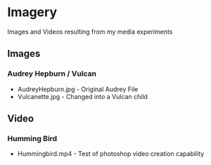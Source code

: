 # Imagery
Images and Videos resulting from my media experiments

## Images

### Audrey Hepburn / Vulcan

- AudreyHepburn.jpg - Original Audrey File
- Vulcanette.jpg - Changed into a Vulcan child

## Video

### Humming Bird

- Hummingbird.mp4 - Test of photoshop video creation capability
